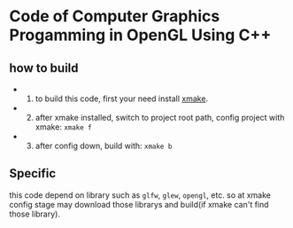 # Code of Computer Graphics Progamming in OpenGL Using C++

## how to build
- 1) to build this code, first your need install [xmake](https://xmake.io/#/guide/installation "xmake").

- 2) after xmake installed, switch to project root path, config project with xmake:
`xmake f`
- 3) after config down, build with:
`xmake b`

## Specific
this code depend on library such as `glfw`, `glew`, `opengl`, etc. so at xmake config stage may download those librarys and build(if xmake can't find those library).


